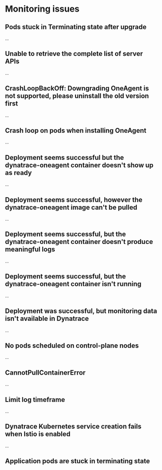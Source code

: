 # Monitoring issues

## Pods stuck in Terminating state after upgrade
...
## Unable to retrieve the complete list of server APIs
...
## CrashLoopBackOff: Downgrading OneAgent is not supported, please uninstall the old version first
...
## Crash loop on pods when installing OneAgent
...
## Deployment seems successful but the dynatrace-oneagent container doesn't show up as ready
...
## Deployment seems successful, however the dynatrace-oneagent image can't be pulled
...
## Deployment seems successful, but the dynatrace-oneagent container doesn't produce meaningful logs
...
## Deployment seems successful, but the dynatrace-oneagent container isn't running
...
## Deployment was successful, but monitoring data isn't available in Dynatrace
...
## No pods scheduled on control-plane nodes
...
## CannotPullContainerError
...
## Limit log timeframe
...
## Dynatrace Kubernetes service creation fails when Istio is enabled
...
## Application pods are stuck in terminating state

